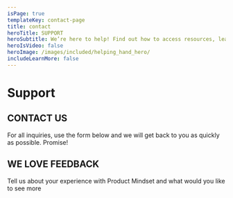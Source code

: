 ```yaml
---
isPage: true
templateKey: contact-page
title: contact
heroTitle: SUPPORT
heroSubtitle: We’re here to help! Find out how to access resources, learn about costs, troubleshoot issues, and get answers to questions.
heroIsVideo: false
heroImage: /images/included/helping_hand_hero/
includeLearnMore: false
---
```

# Support

## CONTACT US

For all inquiries, use the form below and we will get back to you as quickly as possible. Promise!

## WE LOVE FEEDBACK

Tell us about your experience with Product Mindset and what would you like to see more
